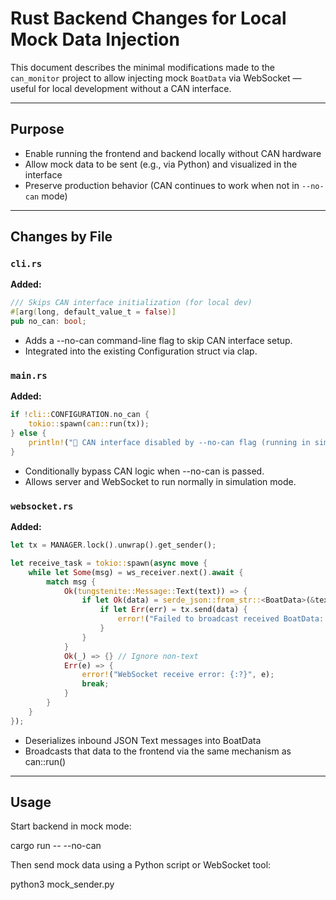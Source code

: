 # Rust Backend Changes for Local Mock Data Injection

This document describes the minimal modifications made to the `can_monitor` project to allow injecting mock `BoatData` via WebSocket — useful for local development without a CAN interface.

---

## Purpose

- Enable running the frontend and backend locally without CAN hardware
- Allow mock data to be sent (e.g., via Python) and visualized in the interface
- Preserve production behavior (CAN continues to work when not in `--no-can` mode)

---

## Changes by File

### `cli.rs`

**Added:**
```rust
/// Skips CAN interface initialization (for local dev)
#[arg(long, default_value_t = false)]
pub no_can: bool;
```
- Adds a --no-can command-line flag to skip CAN interface setup.
- Integrated into the existing Configuration struct via clap.

### `main.rs`
**Added:**
```rust
if !cli::CONFIGURATION.no_can {
    tokio::spawn(can::run(tx));
} else {
    println!("🚧 CAN interface disabled by --no-can flag (running in simulation mode)");
}
```
- Conditionally bypass CAN logic when --no-can is passed.
- Allows server and WebSocket to run normally in simulation mode.

### `websocket.rs`
**Added:**
```rust
let tx = MANAGER.lock().unwrap().get_sender();

let receive_task = tokio::spawn(async move {
    while let Some(msg) = ws_receiver.next().await {
        match msg {
            Ok(tungstenite::Message::Text(text)) => {
                if let Ok(data) = serde_json::from_str::<BoatData>(&text) {
                    if let Err(err) = tx.send(data) {
                        error!("Failed to broadcast received BoatData: {err:?}");
                    }
                }
            }
            Ok(_) => {} // Ignore non-text
            Err(e) => {
                error!("WebSocket receive error: {:?}", e);
                break;
            }
        }
    }
});
```
- Deserializes inbound JSON Text messages into BoatData
- Broadcasts that data to the frontend via the same mechanism as can::run()

---
## Usage

Start backend in mock mode:

cargo run -- --no-can

Then send mock data using a Python script or WebSocket tool:

python3 mock_sender.py

